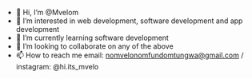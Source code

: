 - 👋 Hi, I’m @Mvelom
- 👀 I’m interested in web development, software development and app development
- 🌱 I’m currently learning software development
- 💞️ I’m looking to collaborate on any of the above
- 📫 How to reach me email: nomvelonomfundomtungwa@gmail.com / instagram: @hi.its_mvelo

<!---
Mvelom/Mvelom is a ✨ special ✨ repository because its `README.md` (this file) appears on your GitHub profile.
You can click the Preview link to take a look at your changes.
--->
